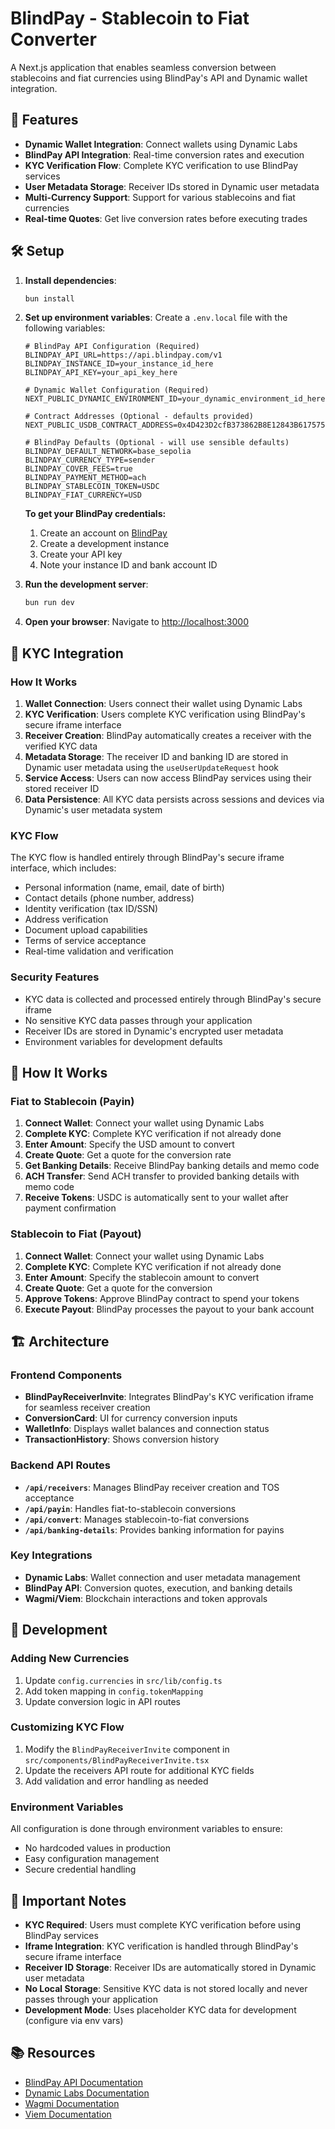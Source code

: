 # BlindPay - Stablecoin to Fiat Converter

A Next.js application that enables seamless conversion between stablecoins and fiat currencies using BlindPay's API and Dynamic wallet integration.

## 🚀 Features

- **Dynamic Wallet Integration**: Connect wallets using Dynamic Labs
- **BlindPay API Integration**: Real-time conversion rates and execution
- **KYC Verification Flow**: Complete KYC verification to use BlindPay services
- **User Metadata Storage**: Receiver IDs stored in Dynamic user metadata
- **Multi-Currency Support**: Support for various stablecoins and fiat currencies
- **Real-time Quotes**: Get live conversion rates before executing trades

## 🛠 Setup

1. **Install dependencies**:

   ```bash
   bun install
   ```

2. **Set up environment variables**:
   Create a `.env.local` file with the following variables:

   ```env
   # BlindPay API Configuration (Required)
   BLINDPAY_API_URL=https://api.blindpay.com/v1
   BLINDPAY_INSTANCE_ID=your_instance_id_here
   BLINDPAY_API_KEY=your_api_key_here

   # Dynamic Wallet Configuration (Required)
   NEXT_PUBLIC_DYNAMIC_ENVIRONMENT_ID=your_dynamic_environment_id_here

   # Contract Addresses (Optional - defaults provided)
   NEXT_PUBLIC_USDB_CONTRACT_ADDRESS=0x4D423D2cfB373862B8E12843B6175752dc75f795

   # BlindPay Defaults (Optional - will use sensible defaults)
   BLINDPAY_DEFAULT_NETWORK=base_sepolia
   BLINDPAY_CURRENCY_TYPE=sender
   BLINDPAY_COVER_FEES=true
   BLINDPAY_PAYMENT_METHOD=ach
   BLINDPAY_STABLECOIN_TOKEN=USDC
   BLINDPAY_FIAT_CURRENCY=USD
   ```

   **To get your BlindPay credentials:**

   1. Create an account on [BlindPay](https://blindpay.com)
   2. Create a development instance
   3. Create your API key
   4. Note your instance ID and bank account ID

3. **Run the development server**:

   ```bash
   bun run dev
   ```

4. **Open your browser**:
   Navigate to [http://localhost:3000](http://localhost:3000)

## 🔐 KYC Integration

### How It Works

1. **Wallet Connection**: Users connect their wallet using Dynamic Labs
2. **KYC Verification**: Users complete KYC verification using BlindPay's secure iframe interface
3. **Receiver Creation**: BlindPay automatically creates a receiver with the verified KYC data
4. **Metadata Storage**: The receiver ID and banking ID are stored in Dynamic user metadata using the `useUserUpdateRequest` hook
5. **Service Access**: Users can now access BlindPay services using their stored receiver ID
6. **Data Persistence**: All KYC data persists across sessions and devices via Dynamic's user metadata system

### KYC Flow

The KYC flow is handled entirely through BlindPay's secure iframe interface, which includes:

- Personal information (name, email, date of birth)
- Contact details (phone number, address)
- Identity verification (tax ID/SSN)
- Address verification
- Document upload capabilities
- Terms of service acceptance
- Real-time validation and verification

### Security Features

- KYC data is collected and processed entirely through BlindPay's secure iframe
- No sensitive KYC data passes through your application
- Receiver IDs are stored in Dynamic's encrypted user metadata
- Environment variables for development defaults

## 💱 How It Works

### Fiat to Stablecoin (Payin)

1. **Connect Wallet**: Connect your wallet using Dynamic Labs
2. **Complete KYC**: Complete KYC verification if not already done
3. **Enter Amount**: Specify the USD amount to convert
4. **Create Quote**: Get a quote for the conversion rate
5. **Get Banking Details**: Receive BlindPay banking details and memo code
6. **ACH Transfer**: Send ACH transfer to provided banking details with memo code
7. **Receive Tokens**: USDC is automatically sent to your wallet after payment confirmation

### Stablecoin to Fiat (Payout)

1. **Connect Wallet**: Connect your wallet using Dynamic Labs
2. **Complete KYC**: Complete KYC verification if not already done
3. **Enter Amount**: Specify the stablecoin amount to convert
4. **Create Quote**: Get a quote for the conversion
5. **Approve Tokens**: Approve BlindPay contract to spend your tokens
6. **Execute Payout**: BlindPay processes the payout to your bank account

## 🏗 Architecture

### Frontend Components

- **BlindPayReceiverInvite**: Integrates BlindPay's KYC verification iframe for seamless receiver creation
- **ConversionCard**: UI for currency conversion inputs
- **WalletInfo**: Displays wallet balances and connection status
- **TransactionHistory**: Shows conversion history

### Backend API Routes

- **`/api/receivers`**: Manages BlindPay receiver creation and TOS acceptance
- **`/api/payin`**: Handles fiat-to-stablecoin conversions
- **`/api/convert`**: Manages stablecoin-to-fiat conversions
- **`/api/banking-details`**: Provides banking information for payins

### Key Integrations

- **Dynamic Labs**: Wallet connection and user metadata management
- **BlindPay API**: Conversion quotes, execution, and banking details
- **Wagmi/Viem**: Blockchain interactions and token approvals

## 🔧 Development

### Adding New Currencies

1. Update `config.currencies` in `src/lib/config.ts`
2. Add token mapping in `config.tokenMapping`
3. Update conversion logic in API routes

### Customizing KYC Flow

1. Modify the `BlindPayReceiverInvite` component in `src/components/BlindPayReceiverInvite.tsx`
2. Update the receivers API route for additional KYC fields
3. Add validation and error handling as needed

### Environment Variables

All configuration is done through environment variables to ensure:

- No hardcoded values in production
- Easy configuration management
- Secure credential handling

## 🚨 Important Notes

- **KYC Required**: Users must complete KYC verification before using BlindPay services
- **Iframe Integration**: KYC verification is handled through BlindPay's secure iframe interface
- **Receiver ID Storage**: Receiver IDs are automatically stored in Dynamic user metadata
- **No Local Storage**: Sensitive KYC data is not stored locally and never passes through your application
- **Development Mode**: Uses placeholder KYC data for development (configure via env vars)

## 📚 Resources

- [BlindPay API Documentation](https://docs.blindpay.com)
- [Dynamic Labs Documentation](https://docs.dynamic.xyz)
- [Wagmi Documentation](https://wagmi.sh)
- [Viem Documentation](https://viem.sh)
